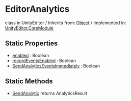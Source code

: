 # EditorAnalytics
class in UnityEditor
 / Inherits from: <a href="https://docs.unity3d.com/6000.0/Documentation/ScriptReference/Object.html">Object</a> / Implemented in: <a href="https://docs.unity3d.com/6000.0/Documentation/ScriptReference/UnityEditor.CoreModule.html">UnityEditor.CoreModule</a>
## Static Properties
- <a href="https://docs.unity3d.com/6000.0/Documentation/ScriptReference/EditorAnalytics-enabled.html">enabled</a> : Boolean
- <a href="https://docs.unity3d.com/6000.0/Documentation/ScriptReference/EditorAnalytics-recordEventsEnabled.html">recordEventsEnabled</a> : Boolean
- <a href="https://docs.unity3d.com/6000.0/Documentation/ScriptReference/EditorAnalytics-SendAnalyticsEventsImmediately.html">SendAnalyticsEventsImmediately</a> : Boolean
## Static Methods
- <a href="https://docs.unity3d.com/6000.0/Documentation/ScriptReference/EditorAnalytics.SendAnalytic.html">SendAnalytic</a> returns AnalyticsResult
